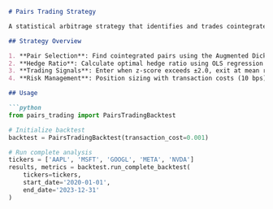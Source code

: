 ```markdown
# Pairs Trading Strategy

A statistical arbitrage strategy that identifies and trades cointegrated pairs of stocks.

## Strategy Overview

1. **Pair Selection**: Find cointegrated pairs using the Augmented Dickey-Fuller test
2. **Hedge Ratio**: Calculate optimal hedge ratio using OLS regression
3. **Trading Signals**: Enter when z-score exceeds ±2.0, exit at mean reversion
4. **Risk Management**: Position sizing with transaction costs (10 bps)

## Usage

```python
from pairs_trading import PairsTradingBacktest

# Initialize backtest
backtest = PairsTradingBacktest(transaction_cost=0.001)

# Run complete analysis
tickers = ['AAPL', 'MSFT', 'GOOGL', 'META', 'NVDA']
results, metrics = backtest.run_complete_backtest(
    tickers=tickers,
    start_date='2020-01-01',
    end_date='2023-12-31'
)
